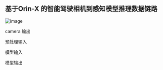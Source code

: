 ## 基于Orin-X 的智能驾驶相机到感知模型推理数据链路      

![image](https://github.com/user-attachments/assets/88efc4b8-2a3e-4b17-b32f-04df72cb7047)


camera 输出    

预处理输入

模型输入   

模型输出   
